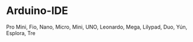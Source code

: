 # Arduino-IDE
Pro Mini, Fio, Nano, Micro, Mini, UNO, Leonardo, Mega, Lilypad, Duo, Yún, Esplora, Tre
